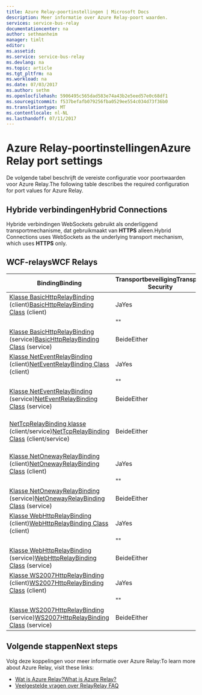 ```yaml
---
title: Azure Relay-poortinstellingen | Microsoft Docs
description: Meer informatie over Azure Relay-poort waarden.
services: service-bus-relay
documentationcenter: na
author: sethmanheim
manager: timlt
editor: 
ms.assetid: 
ms.service: service-bus-relay
ms.devlang: na
ms.topic: article
ms.tgt_pltfrm: na
ms.workload: na
ms.date: 07/03/2017
ms.author: sethm
ms.openlocfilehash: 5906495c565dad583e74a43b2e5eed57e0c68df1
ms.sourcegitcommit: f537befafb079256fba0529ee554c034d73f36b0
ms.translationtype: MT
ms.contentlocale: nl-NL
ms.lasthandoff: 07/11/2017
---
```

# <a name="azure-relay-port-settings"></a><span data-ttu-id="92ab7-103">Azure Relay-poortinstellingen</span><span class="sxs-lookup"><span data-stu-id="92ab7-103">Azure Relay port settings</span></span>

<span data-ttu-id="92ab7-104">De volgende tabel beschrijft de vereiste configuratie voor poortwaarden voor Azure Relay.</span><span class="sxs-lookup"><span data-stu-id="92ab7-104">The following table describes the required configuration for port values for Azure Relay.</span></span>

## <a name="hybrid-connections"></a><span data-ttu-id="92ab7-105">Hybride verbindingen</span><span class="sxs-lookup"><span data-stu-id="92ab7-105">Hybrid Connections</span></span>
<span data-ttu-id="92ab7-106">Hybride verbindingen WebSockets gebruikt als onderliggend transportmechanisme, dat gebruikmaakt van **HTTPS** alleen.</span><span class="sxs-lookup"><span data-stu-id="92ab7-106">Hybrid Connections uses WebSockets as the underlying transport mechanism, which uses **HTTPS** only.</span></span> 

## <a name="wcf-relays"></a><span data-ttu-id="92ab7-107">WCF-relays</span><span class="sxs-lookup"><span data-stu-id="92ab7-107">WCF Relays</span></span>
  
|<span data-ttu-id="92ab7-108">Binding</span><span class="sxs-lookup"><span data-stu-id="92ab7-108">Binding</span></span>|<span data-ttu-id="92ab7-109">Transportbeveiliging</span><span class="sxs-lookup"><span data-stu-id="92ab7-109">Transport Security</span></span>|<span data-ttu-id="92ab7-110">Poort</span><span class="sxs-lookup"><span data-stu-id="92ab7-110">Port</span></span>|  
|-------------|------------------------|----------|  
|<span data-ttu-id="92ab7-111">[Klasse BasicHttpRelayBinding](/dotnet/api/microsoft.servicebus.basichttprelaybinding) (client)</span><span class="sxs-lookup"><span data-stu-id="92ab7-111">[BasicHttpRelayBinding Class](/dotnet/api/microsoft.servicebus.basichttprelaybinding) (client)</span></span>|<span data-ttu-id="92ab7-112">Ja</span><span class="sxs-lookup"><span data-stu-id="92ab7-112">Yes</span></span>|<span data-ttu-id="92ab7-113">HTTPS</span><span class="sxs-lookup"><span data-stu-id="92ab7-113">HTTPS</span></span>| 
| |<span data-ttu-id="92ab7-114">"</span><span class="sxs-lookup"><span data-stu-id="92ab7-114">"</span></span> |<span data-ttu-id="92ab7-115">Nee</span><span class="sxs-lookup"><span data-stu-id="92ab7-115">No</span></span>|<span data-ttu-id="92ab7-116">HTTP</span><span class="sxs-lookup"><span data-stu-id="92ab7-116">HTTP</span></span>|  
|<span data-ttu-id="92ab7-117">[Klasse BasicHttpRelayBinding](/dotnet/api/microsoft.servicebus.basichttprelaybinding) (service)</span><span class="sxs-lookup"><span data-stu-id="92ab7-117">[BasicHttpRelayBinding Class](/dotnet/api/microsoft.servicebus.basichttprelaybinding) (service)</span></span>|<span data-ttu-id="92ab7-118">Beide</span><span class="sxs-lookup"><span data-stu-id="92ab7-118">Either</span></span>|<span data-ttu-id="92ab7-119">9351/HTTP</span><span class="sxs-lookup"><span data-stu-id="92ab7-119">9351/HTTP</span></span>|  
|<span data-ttu-id="92ab7-120">[Klasse NetEventRelayBinding](/dotnet/api/microsoft.servicebus.neteventrelaybinding) (client)</span><span class="sxs-lookup"><span data-stu-id="92ab7-120">[NetEventRelayBinding Class](/dotnet/api/microsoft.servicebus.neteventrelaybinding) (client)</span></span>|<span data-ttu-id="92ab7-121">Ja</span><span class="sxs-lookup"><span data-stu-id="92ab7-121">Yes</span></span>|<span data-ttu-id="92ab7-122">9351/HTTPS</span><span class="sxs-lookup"><span data-stu-id="92ab7-122">9351/HTTPS</span></span>|  
||<span data-ttu-id="92ab7-123">"</span><span class="sxs-lookup"><span data-stu-id="92ab7-123">"</span></span> |<span data-ttu-id="92ab7-124">Nee</span><span class="sxs-lookup"><span data-stu-id="92ab7-124">No</span></span>|<span data-ttu-id="92ab7-125">9350/HTTP</span><span class="sxs-lookup"><span data-stu-id="92ab7-125">9350/HTTP</span></span>|  
|<span data-ttu-id="92ab7-126">[Klasse NetEventRelayBinding](/dotnet/api/microsoft.servicebus.neteventrelaybinding) (service)</span><span class="sxs-lookup"><span data-stu-id="92ab7-126">[NetEventRelayBinding Class](/dotnet/api/microsoft.servicebus.neteventrelaybinding) (service)</span></span>|<span data-ttu-id="92ab7-127">Beide</span><span class="sxs-lookup"><span data-stu-id="92ab7-127">Either</span></span>|<span data-ttu-id="92ab7-128">9351/HTTP</span><span class="sxs-lookup"><span data-stu-id="92ab7-128">9351/HTTP</span></span>|  
|<span data-ttu-id="92ab7-129">[NetTcpRelayBinding klasse](/dotnet/api/microsoft.servicebus.nettcprelaybinding) (client/service)</span><span class="sxs-lookup"><span data-stu-id="92ab7-129">[NetTcpRelayBinding Class](/dotnet/api/microsoft.servicebus.nettcprelaybinding) (client/service)</span></span>|<span data-ttu-id="92ab7-130">Beide</span><span class="sxs-lookup"><span data-stu-id="92ab7-130">Either</span></span>|<span data-ttu-id="92ab7-131">9352-5671/HTTP (9352/9353 als hybride)</span><span class="sxs-lookup"><span data-stu-id="92ab7-131">5671/9352/HTTP (9352/9353 if using hybrid)</span></span>|  
|<span data-ttu-id="92ab7-132">[Klasse NetOnewayRelayBinding](/dotnet/api/microsoft.servicebus.netonewayrelaybinding) (client)</span><span class="sxs-lookup"><span data-stu-id="92ab7-132">[NetOnewayRelayBinding Class](/dotnet/api/microsoft.servicebus.netonewayrelaybinding) (client)</span></span>|<span data-ttu-id="92ab7-133">Ja</span><span class="sxs-lookup"><span data-stu-id="92ab7-133">Yes</span></span>|<span data-ttu-id="92ab7-134">9351/HTTPS</span><span class="sxs-lookup"><span data-stu-id="92ab7-134">9351/HTTPS</span></span>|  
||<span data-ttu-id="92ab7-135">"</span><span class="sxs-lookup"><span data-stu-id="92ab7-135">"</span></span> |<span data-ttu-id="92ab7-136">Nee</span><span class="sxs-lookup"><span data-stu-id="92ab7-136">No</span></span>|<span data-ttu-id="92ab7-137">9350/HTTP</span><span class="sxs-lookup"><span data-stu-id="92ab7-137">9350/HTTP</span></span>|  
|<span data-ttu-id="92ab7-138">[Klasse NetOnewayRelayBinding](/dotnet/api/microsoft.servicebus.netonewayrelaybinding) (service)</span><span class="sxs-lookup"><span data-stu-id="92ab7-138">[NetOnewayRelayBinding Class](/dotnet/api/microsoft.servicebus.netonewayrelaybinding) (service)</span></span>|<span data-ttu-id="92ab7-139">Beide</span><span class="sxs-lookup"><span data-stu-id="92ab7-139">Either</span></span>|<span data-ttu-id="92ab7-140">9351/HTTP</span><span class="sxs-lookup"><span data-stu-id="92ab7-140">9351/HTTP</span></span>|  
|<span data-ttu-id="92ab7-141">[Klasse WebHttpRelayBinding](/dotnet/api/microsoft.servicebus.webhttprelaybinding) (client)</span><span class="sxs-lookup"><span data-stu-id="92ab7-141">[WebHttpRelayBinding Class](/dotnet/api/microsoft.servicebus.webhttprelaybinding) (client)</span></span>|<span data-ttu-id="92ab7-142">Ja</span><span class="sxs-lookup"><span data-stu-id="92ab7-142">Yes</span></span>|<span data-ttu-id="92ab7-143">HTTPS</span><span class="sxs-lookup"><span data-stu-id="92ab7-143">HTTPS</span></span>|  
||<span data-ttu-id="92ab7-144">"</span><span class="sxs-lookup"><span data-stu-id="92ab7-144">"</span></span> |<span data-ttu-id="92ab7-145">Nee</span><span class="sxs-lookup"><span data-stu-id="92ab7-145">No</span></span>|<span data-ttu-id="92ab7-146">HTTP</span><span class="sxs-lookup"><span data-stu-id="92ab7-146">HTTP</span></span>|  
|<span data-ttu-id="92ab7-147">[Klasse WebHttpRelayBinding](/dotnet/api/microsoft.servicebus.webhttprelaybinding) (service)</span><span class="sxs-lookup"><span data-stu-id="92ab7-147">[WebHttpRelayBinding Class](/dotnet/api/microsoft.servicebus.webhttprelaybinding) (service)</span></span>|<span data-ttu-id="92ab7-148">Beide</span><span class="sxs-lookup"><span data-stu-id="92ab7-148">Either</span></span>|<span data-ttu-id="92ab7-149">9351/HTTP</span><span class="sxs-lookup"><span data-stu-id="92ab7-149">9351/HTTP</span></span>|  
|<span data-ttu-id="92ab7-150">[Klasse WS2007HttpRelayBinding](/dotnet/api/microsoft.servicebus.ws2007httprelaybinding) (client)</span><span class="sxs-lookup"><span data-stu-id="92ab7-150">[WS2007HttpRelayBinding Class](/dotnet/api/microsoft.servicebus.ws2007httprelaybinding) (client)</span></span>|<span data-ttu-id="92ab7-151">Ja</span><span class="sxs-lookup"><span data-stu-id="92ab7-151">Yes</span></span>|<span data-ttu-id="92ab7-152">HTTPS</span><span class="sxs-lookup"><span data-stu-id="92ab7-152">HTTPS</span></span>|  
||<span data-ttu-id="92ab7-153">"</span><span class="sxs-lookup"><span data-stu-id="92ab7-153">"</span></span> |<span data-ttu-id="92ab7-154">Nee</span><span class="sxs-lookup"><span data-stu-id="92ab7-154">No</span></span>|<span data-ttu-id="92ab7-155">HTTP</span><span class="sxs-lookup"><span data-stu-id="92ab7-155">HTTP</span></span>|  
|<span data-ttu-id="92ab7-156">[Klasse WS2007HttpRelayBinding](/dotnet/api/microsoft.servicebus.ws2007httprelaybinding) (service)</span><span class="sxs-lookup"><span data-stu-id="92ab7-156">[WS2007HttpRelayBinding Class](/dotnet/api/microsoft.servicebus.ws2007httprelaybinding) (service)</span></span>|<span data-ttu-id="92ab7-157">Beide</span><span class="sxs-lookup"><span data-stu-id="92ab7-157">Either</span></span>|<span data-ttu-id="92ab7-158">9351/HTTP</span><span class="sxs-lookup"><span data-stu-id="92ab7-158">9351/HTTP</span></span>|

## <a name="next-steps"></a><span data-ttu-id="92ab7-159">Volgende stappen</span><span class="sxs-lookup"><span data-stu-id="92ab7-159">Next steps</span></span>
<span data-ttu-id="92ab7-160">Volg deze koppelingen voor meer informatie over Azure Relay:</span><span class="sxs-lookup"><span data-stu-id="92ab7-160">To learn more about Azure Relay, visit these links:</span></span>
* [<span data-ttu-id="92ab7-161">Wat is Azure Relay?</span><span class="sxs-lookup"><span data-stu-id="92ab7-161">What is Azure Relay?</span></span>](relay-what-is-it.md)
* [<span data-ttu-id="92ab7-162">Veelgestelde vragen over Relay</span><span class="sxs-lookup"><span data-stu-id="92ab7-162">Relay FAQ</span></span>](relay-faq.md)